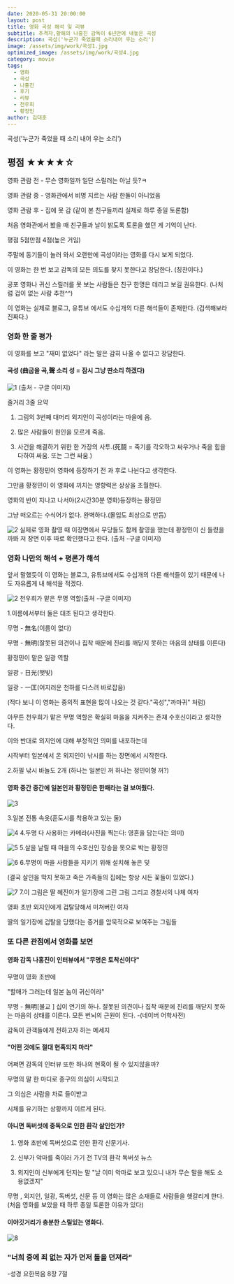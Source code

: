 ```yaml
---
date: 2020-05-31 20:00:00
layout: post
title: 영화 곡성 해석 및 리뷰
subtitle: 추격자,황해의 나홍진 감독이 6년만에 내놓은 곡성
description: 곡성('누군가 죽었을때 소리내어 우는 소리')
image: /assets/img/work/곡성1.jpg
optimized_image: /assets/img/work/곡성4.jpg
category: movie
tags:
  - 영화
  - 곡성
  - 나홍진
  - 후기
  - 리뷰
  - 천우희
  - 황정민
author: 김대훈
---
```

곡성('누군가 죽었을 때 소리 내어 우는 소리')

## 평점 ★★★★☆ 

영화 관람 전 - 무슨 영화일까 일단 스릴러는 아닐 듯?ㅋ

영화 관람 중 - 영화관에서 비명 지르는 사람 한둘이 아니었음

영화 관람 후 - 집에 못 감 (같이 본 친구들끼리 실제로 하루 종일 토론함)

처음 영화관에서 봤을 때 친구들과 날이 밝도록 토론을 했던 게 기억이 난다.

평점 5점만점 4점(높은 거임)

주말에 동기들이 놀러 와서 오랜만에 곡성이라는 영화를 다시 보게 되었다.

이 영화는 한 번 보고 감독의 모든 의도를 찾지 못한다고 장담한다.  (칭찬이다.)

공포 영화나 귀신 스릴러를 못 보는 사람들은 친구 한명은 데리고 보길 권유한다. (나처럼 겁이 없는 사람 추천^^)

이 영화는 실제로 블로그, 유튜브 에서도 수십개의 다른 해석들이 존재한다.  (검색해보라 진짜다.)

### 영화 한 줄 평가
이 영화를 보고 "재미 없었다" 라는 말은 감히 나올 수 없다고 장담한다.

#### 곡성 (曲굽을 곡,聲 소리 성 = 잠시 그냥 딴소리 하겠다) 

![1](/assets/img/work/곡성4.jpg)
(출처 - 구글 이미지)

줄거리 3줄 요약

1. 그림의 3번째 대머리 외지인이 곡성이라는 마을에 옴.

2. 많은 사람들이 원인을 모르게 죽음.

3. 사건을 해결하기 위한 한 가장의 사투.(死鬪 = 죽기를 각오하고 싸우거나 죽을 힘을 다하여 싸움. 또는 그런 싸움.)

이 영화는 황정민이 영화에 등장하기 전 과 후로 나뉜다고 생각한다.

그만큼 황정민이 이 영화에 끼치는 영향력은 상상을 초월한다.

영화의 반이 지나고 나서야(2시간30분 영화)등장하는 황정민

그냥 떠오르는 수식어가 없다. 완벽하다.(몰입도 최상으로 만듬)

![2](/assets/img/work/곡성3.jpg)
실제로 영화 촬영 때 이장면에서 무당들도 함께 촬영을 했는데 황정민이 신 들렸을 까봐 저 장면 이후 따로 확인했다고 한다.
(출처 -구글 이미지)

### 영화 나만의 해석 + 평론가 해석

앞서 말했듯이 이 영화는 블로그, 유튜브에서도 수십개의 다른 해석들이 있기 때문에
나도 자유롭게 내 해석을 적겠다.

![2](/assets/img/work/곡성5.jpg)
천우희가 맡은 무명 역할(출처 -구글 이미지)

1.이름에서부터 둘은 대조 된다고 생각한다.

무명 - 無名(이름이 없다) 

무명 - 無明(잘못된 의견이나 집착 때문에 진리를 깨닫지 못하는 마음의 상태를 이른다)

황정민이 맡은 일광 역할

일광 - 日光(햇빛)

일광 - 一匡(어지러운 천하를 다스려 바로잡음)

(적다 보니 이 영화는 중의적 표현을 많이 나오는 것 같다."곡성","까마귀" 처럼)

아무튼 천우희가 맡은 무명 역할은 확실히 마을을 지켜주는 존재 수호신이라고 생각한다.

이와 반대로 외지인에 대해 부정적인 의미를 내포하는데 

시작부터 일본에서 온 외지인이 낚시를 하는 장면에서 시작한다.

2.하필 낚시 바늘도 2개 (하나는 일본인 꺼 하나는 정민이형 꺼?)

#### 영화 중간 중간에 일본인과 황정민은 한패라는 걸 보여줬다.

![3](/assets/img/work/곡성8.jpg)

3.일본 전통 속옷(훈도시를 착용하고 있는 둘)

![4](/assets/img/work/곡성13.jpg)
4.두명 다 사용하는 카메라(사진을 찍는다: 영혼을 담는다는 의미)

![5](/assets/img/work/곡성9.jpg)
5.살을 날릴 때 마을의 수호신인 장승을 못으로 박는 황정민

![6](/assets/img/work/곡성15.png)
6.무명이 마을 사람들을 지키기 위해 설치해 놓은 덫

(결국 살인을 막지 못하고 죽은 가족들의 집에는 항상 시든 꽃들이 있었다.)

![7](/assets/img/work/곡성10.jpg)
7.이 그림은 딸 혜진이가 일기장에 그린 그림 그리고 경찰서의 나체 여자

영화 초반 외지인에게 겁탈당해서 미쳐버린 여자

딸의 일기장에 겁탈을 당했다는 증거를 암묵적으로 보여주는 그림들

### 또 다른 관점에서 영화를 보면
#### 영화 감독 나홍진이 인터뷰에서 "무명은 토착신이다"

무명이 영화 초반에

"할매가 그러는데 일본 놈이 귀신이랴"

무명 - 無明[불교 ] 십이 연기의 하나. 잘못된 의견이나 집착 때문에 진리를 깨닫지 못하는 마음의 상태를 이른다. 모든 번뇌의 근원이 된다.  -(네이버 어학사전)

감독이 관객들에게 전하고자 하는 메세지
#### "어떤 것에도 절대 현혹되지 마라"

어쩌면 감독의 인터뷰 또한 하나의 현혹이 될 수 있지않을까?

무명의 말 한 마디로 종구의 의심이 시작되고 

그 의심은 사람을 차로 들이받고

시체를 유기하는 상황까지 이르게 된다.

#### 아니면 독버섯에 중독으로 인한 환각 살인인가?

1. 영화 초반에 독버섯으로 인한 환각 신문기사.

2. 신부가 악마를 죽이러 가기 전 TV의 환각 독버섯 뉴스

3. 외지인이 신부에게 던지는 말 "날 이미 악마로 보고 있으니 내가 무슨 말을 해도 소용없겠지"

무명 , 외지인, 일광, 독버섯, 신문 등 이 영화는 많은 소재들로 사람들을 헷갈리게 한다.
(처음 영화를 보았을 때 하루 종일 토론한 이유가 있다)

#### 이야깃거리가 충분한 스릴있는 영화다.

![8](/assets/img/work/곡성14.jpg)
### "너희 중에 죄 없는 자가 먼저 돌을 던져라"
-성경 요한복음 8장 7절 

